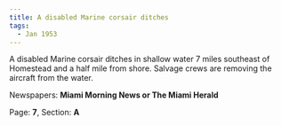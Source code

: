 ```yaml
---  
title: A disabled Marine corsair ditches  
tags:  
  - Jan 1953  
---  
```

  
A disabled Marine corsair ditches in shallow water 7 miles southeast of Homestead and a half mile from shore. Salvage crews are removing the aircraft from the water.  
  
Newspapers: **Miami Morning News or The Miami Herald**  
  
Page: **7**, Section: **A** 
